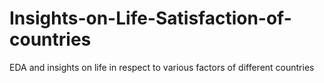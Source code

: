 # Insights-on-Life-Satisfaction-of-countries

EDA and insights on life in respect to various factors of different countries
